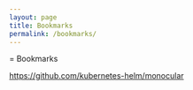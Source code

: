 ```yaml
---
layout: page
title: Bookmarks
permalink: /bookmarks/
---
```


= Bookmarks 

https://github.com/kubernetes-helm/monocular
